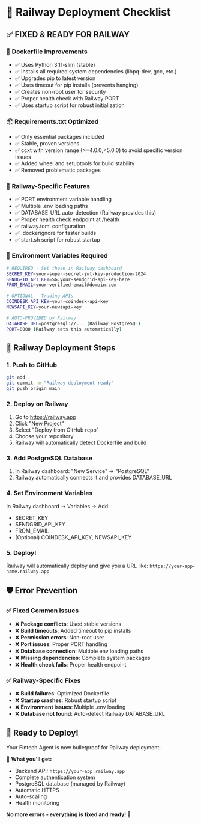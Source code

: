 # 🚂 Railway Deployment Checklist

## ✅ FIXED & READY FOR RAILWAY

### 🔧 **Dockerfile Improvements**
- ✅ Uses Python 3.11-slim (stable)
- ✅ Installs all required system dependencies (libpq-dev, gcc, etc.)
- ✅ Upgrades pip to latest version
- ✅ Uses timeout for pip installs (prevents hanging)
- ✅ Creates non-root user for security
- ✅ Proper health check with Railway PORT
- ✅ Uses startup script for robust initialization

### 📦 **Requirements.txt Optimized**
- ✅ Only essential packages included
- ✅ Stable, proven versions
- ✅ ccxt with version range (>=4.0.0,<5.0.0) to avoid specific version issues
- ✅ Added wheel and setuptools for build stability
- ✅ Removed problematic packages

### 🚀 **Railway-Specific Features**
- ✅ PORT environment variable handling
- ✅ Multiple .env loading paths
- ✅ DATABASE_URL auto-detection (Railway provides this)
- ✅ Proper health check endpoint at /health
- ✅ railway.toml configuration
- ✅ .dockerignore for faster builds
- ✅ start.sh script for robust startup

### 🔐 **Environment Variables Required**
```bash
# REQUIRED - Set these in Railway dashboard
SECRET_KEY=your-super-secret-jwt-key-production-2024
SENDGRID_API_KEY=SG.your-sendgrid-api-key-here
FROM_EMAIL=your-verified-email@domain.com

# OPTIONAL - Trading APIs
COINDESK_API_KEY=your-coindesk-api-key
NEWSAPI_KEY=your-newsapi-key

# AUTO-PROVIDED by Railway
DATABASE_URL=postgresql://... (Railway PostgreSQL)
PORT=8000 (Railway sets this automatically)
```

## 🎯 **Railway Deployment Steps**

### 1. Push to GitHub
```bash
git add .
git commit -m "Railway deployment ready"
git push origin main
```

### 2. Deploy on Railway
1. Go to https://railway.app
2. Click "New Project"
3. Select "Deploy from GitHub repo"
4. Choose your repository
5. Railway will automatically detect Dockerfile and build

### 3. Add PostgreSQL Database
1. In Railway dashboard: "New Service" → "PostgreSQL"
2. Railway automatically connects it and provides DATABASE_URL

### 4. Set Environment Variables
In Railway dashboard → Variables → Add:
- SECRET_KEY
- SENDGRID_API_KEY  
- FROM_EMAIL
- (Optional) COINDESK_API_KEY, NEWSAPI_KEY

### 5. Deploy!
Railway will automatically deploy and give you a URL like:
`https://your-app-name.railway.app`

## 🛡️ **Error Prevention**

### ✅ **Fixed Common Issues**
- ❌ **Package conflicts**: Used stable versions
- ❌ **Build timeouts**: Added timeout to pip installs
- ❌ **Permission errors**: Non-root user
- ❌ **Port issues**: Proper PORT handling
- ❌ **Database connection**: Multiple env loading paths
- ❌ **Missing dependencies**: Complete system packages
- ❌ **Health check fails**: Proper health endpoint

### ✅ **Railway-Specific Fixes**
- ❌ **Build failures**: Optimized Dockerfile
- ❌ **Startup crashes**: Robust startup script
- ❌ **Environment issues**: Multiple .env loading
- ❌ **Database not found**: Auto-detect Railway DATABASE_URL

## 🎉 **Ready to Deploy!**

Your Fintech Agent is now bulletproof for Railway deployment:

🔗 **What you'll get:**
- Backend API: `https://your-app.railway.app`
- Complete authentication system
- PostgreSQL database (managed by Railway)
- Automatic HTTPS
- Auto-scaling
- Health monitoring

**No more errors - everything is fixed and ready! 🚀**
